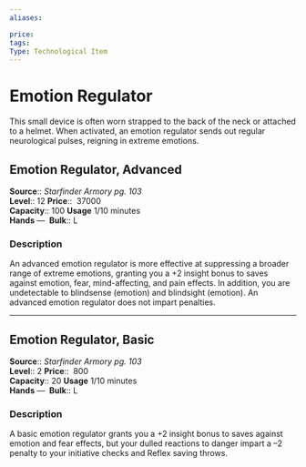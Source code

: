```yaml
---
aliases: 

price:  
tags: 
Type: Technological Item
---
```


# Emotion Regulator

This small device is often worn strapped to the back of the neck or attached to a helmet. When activated, an emotion regulator sends out regular neurological pulses, reigning in extreme emotions.  

## Emotion Regulator, Advanced

**Source**:: _Starfinder Armory pg. 103_  
**Level**:: 12
**Price**::  37000  
**Capacity**:: 100 **Usage** 1/10 minutes  
**Hands** — 
**Bulk**:: L

### Description

An advanced emotion regulator is more effective at suppressing a broader range of extreme emotions, granting you a +2 insight bonus to saves against emotion, fear, mind-affecting, and pain effects. In addition, you are undetectable to blindsense (emotion) and blindsight (emotion). An advanced emotion regulator does not impart penalties.

---

## Emotion Regulator, Basic

**Source**:: _Starfinder Armory pg. 103_  
**Level**:: 2
**Price**::  800  
**Capacity**:: 20 **Usage** 1/10 minutes  
**Hands** — 
**Bulk**:: L

### Description

A basic emotion regulator grants you a +2 insight bonus to saves against emotion and fear effects, but your dulled reactions to danger impart a –2 penalty to your initiative checks and Reflex saving throws.
